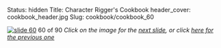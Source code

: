 Status: hidden
Title: Character Rigger's Cookbook
header_cover: cookbook_header.jpg
Slug: cookbook/cookbook_60

[![slide 60](https://dl.dropboxusercontent.com/u/2977490/presentations/cookbook/img60.jpg)](cookbook_61)
60 of 90
_Click on the image for the [next slide](cookbook_61), or click [here for the previous one](cookbook_59)_
